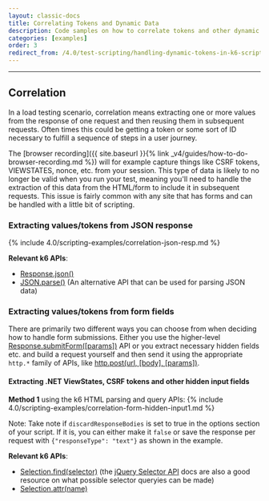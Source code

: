 ```yaml
---
layout: classic-docs
title: Correlating Tokens and Dynamic Data
description: Code samples on how to correlate tokens and other dynamic data. These methods work for hidden fields such as CSRF, Nonce, VIEWSTATES, etc.
categories: [examples]
order: 3
redirect_from: /4.0/test-scripting/handling-dynamic-tokens-in-k6-scripts/
---
```


***

## Correlation
In a load testing scenario, correlation means extracting one or more values from the response of one request and then reusing them in subsequent requests. Often times this could be getting a token or some sort of ID necessary to fulfill a sequence of steps in a user journey.

The [browser recording]({{ site.baseurl }}{% link _v4/guides/how-to-do-browser-recording.md %}) will for example capture things like CSRF tokens, VIEWSTATES, nonce, etc. from your session. This type of data is likely to no longer be valid when you run your test, meaning you'll need to handle the extraction of this data from the HTML/form to include it in subsequent requests. This issue is fairly common with any site that has forms and can be handled with a little bit of scripting.

### Extracting values/tokens from JSON response
{% include 4.0/scripting-examples/correlation-json-resp.md %}

**Relevant k6 APIs**:
- [Response.json()](https://docs.k6.io/docs/response-k6http)
- [JSON.parse()](https://developer.mozilla.org/en-US/docs/Web/JavaScript/Reference/Global_Objects/JSON/parse) (An alternative API that can be used for parsing JSON data)

### Extracting values/tokens from form fields
There are primarily two different ways you can choose from when deciding how to handle form submissions. Either you use the higher-level [Response.submitForm([params])](https://docs.k6.io/docs/responsesubmitform-params) API or you extract necessary hidden fields etc. and build a request yourself and then send it using the appropriate `http.*` family of APIs, like [http.post(url, [body], [params])](https://docs.k6.io/docs/post-url-body-params).

#### Extracting .NET ViewStates, CSRF tokens and other hidden input fields


**Method 1** using the k6 HTML parsing and query APIs:
{% include 4.0/scripting-examples/correlation-form-hidden-input1.md %}

Note:  Take note if `discardResponseBodies` is set to true in the options
section of your script. If it is, you can either make it `false` or save the response per
request with `{"responseType": "text"}` as shown in the example.

<!--**Method 2** using standard JS regex APIs:
{% include 4.0/scripting-examples/correlation-form-hidden-input2.md %}

Important Notes: The above example is a working one for the site specified.
You will need to determine which page the hidden form field is present on, save
the response, search the DOM for the correct element and assign that to a variable.
The final step is to concatenate that in future requests.

Update the above note as neccessary once code is updated.

-->
**Relevant k6 APIs**:
- [Selection.find(selector)](https://docs.k6.io/docs/responsesubmitform-params) (the [jQuery Selector API](http://api.jquery.com/category/selectors/) docs are also a good resource on what possible selector queryies can be made)
- [Selection.attr(name)](https://docs.k6.io/docs/selectionattrname)
